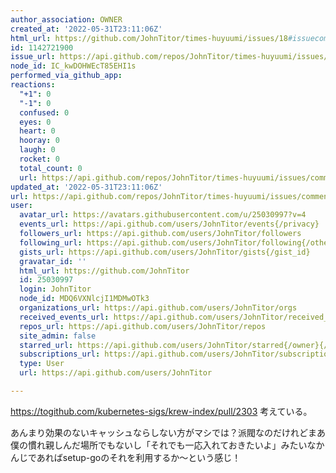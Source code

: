 ```yaml
---
author_association: OWNER
created_at: '2022-05-31T23:11:06Z'
html_url: https://github.com/JohnTitor/times-huyuumi/issues/18#issuecomment-1142721900
id: 1142721900
issue_url: https://api.github.com/repos/JohnTitor/times-huyuumi/issues/18
node_id: IC_kwDOHWEcT85EHI1s
performed_via_github_app: 
reactions:
  "+1": 0
  "-1": 0
  confused: 0
  eyes: 0
  heart: 0
  hooray: 0
  laugh: 0
  rocket: 0
  total_count: 0
  url: https://api.github.com/repos/JohnTitor/times-huyuumi/issues/comments/1142721900/reactions
updated_at: '2022-05-31T23:11:06Z'
url: https://api.github.com/repos/JohnTitor/times-huyuumi/issues/comments/1142721900
user:
  avatar_url: https://avatars.githubusercontent.com/u/25030997?v=4
  events_url: https://api.github.com/users/JohnTitor/events{/privacy}
  followers_url: https://api.github.com/users/JohnTitor/followers
  following_url: https://api.github.com/users/JohnTitor/following{/other_user}
  gists_url: https://api.github.com/users/JohnTitor/gists{/gist_id}
  gravatar_id: ''
  html_url: https://github.com/JohnTitor
  id: 25030997
  login: JohnTitor
  node_id: MDQ6VXNlcjI1MDMwOTk3
  organizations_url: https://api.github.com/users/JohnTitor/orgs
  received_events_url: https://api.github.com/users/JohnTitor/received_events
  repos_url: https://api.github.com/users/JohnTitor/repos
  site_admin: false
  starred_url: https://api.github.com/users/JohnTitor/starred{/owner}{/repo}
  subscriptions_url: https://api.github.com/users/JohnTitor/subscriptions
  type: User
  url: https://api.github.com/users/JohnTitor

---
```

https://togithub.com/kubernetes-sigs/krew-index/pull/2303 考えている。

あんまり効果のないキャッシュならしない方がマシでは？派閥なのだけれどまあ僕の慣れ親しんだ場所でもないし「それでも一応入れておきたいよ」みたいなかんじであればsetup-goのそれを利用するか～という感じ！